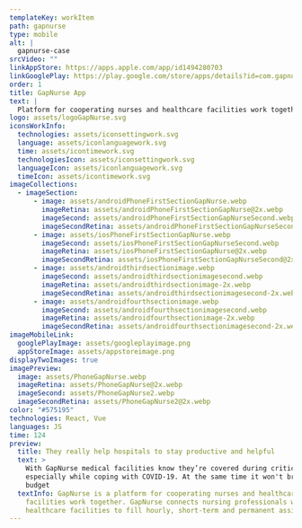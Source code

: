 ```yaml
---
templateKey: workItem
path: gapnurse
type: mobile
alt: |
  gapnurse-case
srcVideo: ""
linkAppStore: https://apps.apple.com/app/id1494280703
linkGooglePlay: https://play.google.com/store/apps/details?id=com.gapnurse
order: 1
title: GapNurse App
text: |
  Platform for cooperating nurses and healthcare facilities work together
logo: assets/logoGapNurse.svg
iconsWorkInfo:
  technologies: assets/iconsettingwork.svg
  language: assets/iconlanguagework.svg
  time: assets/icontimework.svg
  technologiesIcon: assets/iconsettingwork.svg
  languageIcon: assets/iconlanguagework.svg
  timeIcon: assets/icontimework.svg
imageCollections:
  - imageSection:
      - image: assets/androidPhoneFirstSectionGapNurse.webp
        imageRetina: assets/androidPhoneFirstSectionGapNurse@2x.webp
        imageSecond: assets/androidPhoneFirstSectionGapNurseSecond.webp
        imageSecondRetina: assets/androidPhoneFirstSectionGapNurseSecond@2x.webp
      - image: assets/iosPhoneFirstSectionGapNurse.webp
        imageSecond: assets/iosPhoneFirstSectionGapNurseSecond.webp
        imageRetina: assets/iosPhoneFirstSectionGapNurse@2x.webp
        imageSecondRetina: assets/iosPhoneFirstSectionGapNurseSecond@2x.webp
      - image: assets/androidthirdsectionimage.webp
        imageSecond: assets/androidthirdsectionimagesecond.webp
        imageRetina: assets/androidthirdsectionimage-2x.webp
        imageSecondRetina: assets/androidthirdsectionimagesecond-2x.webp
      - image: assets/androidfourthsectionimage.webp
        imageSecond: assets/androidfourthsectionimagesecond.webp
        imageRetina: assets/androidfourthsectionimage-2x.webp
        imageSecondRetina: assets/androidfourthsectionimagesecond-2x.webp
imageMobileLink:
  googlePlayImage: assets/googleplayimage.png
  appStoreImage: assets/appstoreimage.png
displayTwoImages: true
imagePreview:
  image: assets/PhoneGapNurse.webp
  imageRetina: assets/PhoneGapNurse@2x.webp
  imageSecond: assets/PhoneGapNurse2.webp
  imageSecondRetina: assets/PhoneGapNurse2@2x.webp
color: "#575195"
technologies: React, Vue
languages: JS
time: 124
preview:
  title: They really help hospitals to stay productive and helpful
  text: >
    With GapNurse medical facilities know they’re covered during critical times,
    especially while coping with COVID-19. At the same time it won't break your
    budget
  textInfo: GapNurse is a platform for cooperating nurses and healthcare
    facilities work together. GapNurse connects nursing professionals with
    healthcare facilities to fill hourly, short-term and permanent assignments.
---
```

